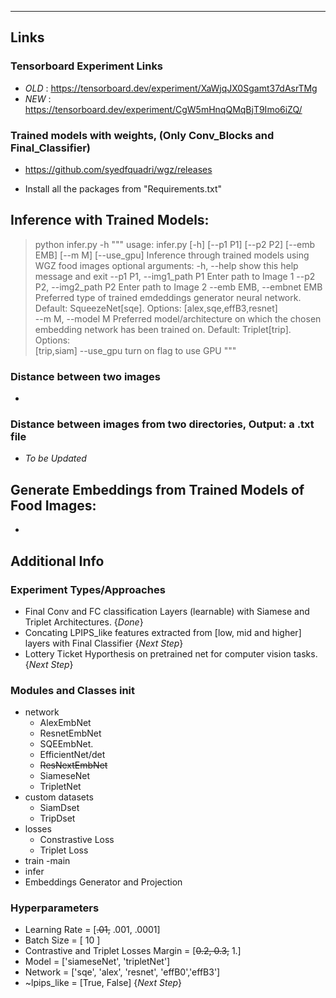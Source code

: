 -------
## Links
### Tensorboard Experiment Links
- *OLD* : https://tensorboard.dev/experiment/XaWjqJX0Sgamt37dAsrTMg
- *NEW* : https://tensorboard.dev/experiment/CgW5mHnqQMqBjT9Imo6iZQ/

### Trained models with weights, (Only Conv_Blocks and Final_Classifier)
- https://github.com/syedfquadri/wgz/releases


- Install all the packages from "Requirements.txt"
## Inference with Trained Models:
> python infer.py -h
    """
    usage: infer.py [-h] [--p1 P1] [--p2 P2] [--emb EMB] [--m M] [--use_gpu]
    Inference through trained models using WGZ food images
    optional arguments:
    -h, --help            show this help message and exit
    --p1 P1, --img1_path P1
                            Enter path to Image 1
    --p2 P2, --img2_path P2
                            Enter path to Image 2
    --emb EMB, --embnet EMB
                            Preferred type of trained emdeddings generator neural network. Default: SqueezeNet[sqe]. Options: [alex,sqe,effB3,resnet]      
    --m M, --model M      Preferred model/architecture on which the chosen embedding network has been trained on. Default: Triplet[trip]. Options:       
                            [trip,siam]
    --use_gpu             turn on flag to use GPU
    """
### Distance between two images
- 

### Distance between images from two directories, Output: a .txt file
- _To be Updated_

## Generate Embeddings from Trained Models of Food Images:
- 

## Additional Info
### Experiment Types/Approaches
- Final Conv and FC classification Layers (learnable) with Siamese and Triplet Architectures. {*Done*}
- Concating LPIPS_like features extracted from [low, mid and higher] layers with Final Classifier {_*Next Step*_}
- Lottery Ticket Hyporthesis on pretrained net for computer vision tasks. {_*Next Step*_}

### Modules and Classes init
- network
    - AlexEmbNet
    - ResnetEmbNet
    - SQEEmbNet.
    - EfficientNet/det
    - ~~ResNextEmbNet~~
    - SiameseNet
    - TripletNet
- custom datasets
    - SiamDset
    - TripDset
- losses
    - Constrastive Loss
    - Triplet Loss
- train
    -main
- infer
- Embeddings Generator and Projection

### Hyperparameters
- Learning Rate = [~~.01,~~ .001, .0001]
- Batch Size = [ 10 ]
- Contrastive and Triplet Losses Margin = [~~0.2, 0.3,~~ 1.]
- Model = ['siameseNet', 'tripletNet']
- Network = ['sqe', 'alex', 'resnet', 'effB0','effB3'] 
- ~lpips_like = [True, False] {_*Next Step*_}